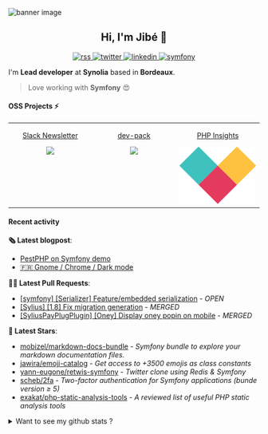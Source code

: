 ![banner image](https://images.unsplash.com/photo-1461749280684-dccba630e2f6?crop=entropy&amp;cs=tinysrgb&amp;fit=crop&amp;fm=jpg&amp;h=300&amp;ixid=eyJhcHBfaWQiOjF9&amp;ixlib=rb-1.2.1&amp;q=80&amp;w=854)

<h2 align="center">Hi, I'm Jibé 👋</h2>

<p align="center">
<a href="https://jibébarth.fr" title="Personal website"><img alt="rss" width="15px" src="https://raw.githubusercontent.com/FortAwesome/Font-Awesome/master/svgs/solid/rss.svg" />
</a>
<a href="https://twitter.com/jibbarth" title="Twitter"><img alt="twitter" width="15px" src="https://raw.githubusercontent.com/FortAwesome/Font-Awesome/master/svgs/brands/twitter.svg" />
</a>
<a href="https://linkedin.com/in/jibé-b-772884a3" title="Linkedin"><img alt="linkedin" width="15px" src="https://raw.githubusercontent.com/FortAwesome/Font-Awesome/master/svgs/brands/linkedin.svg" />
</a>
<a href="https://connect.symfony.com/profile/jibbarth" title="Symfony"><img alt="symfony" width="15px" src="https://raw.githubusercontent.com/FortAwesome/Font-Awesome/master/svgs/brands/symfony.svg" />
</a>
</p>

I'm **Lead developer** at **Synolia** based in **Bordeaux**.

> Love working with **Symfony** 😍

#### OSS Projects ⚡

<table>
  <tbody>
    <tr valign="top">
      <td width="33.333333333333%" align="center">
          <a href="https://github.com/Jibbarth/slacknewsletter">
            <p>Slack Newsletter</p>
            <img src="https://images.unsplash.com/photo-1487058792275-0ad4aaf24ca7?crop=entropy&amp;cs=tinysrgb&amp;fit=crop&amp;fm=jpg&amp;h=150&amp;ixid=eyJhcHBfaWQiOjF9&amp;ixlib=rb-1.2.1&amp;q=80&amp;w=200" />
          </a>
      </td>
      <td width="33.333333333333%" align="center">
          <a href="https://github.com/Jibbarth/dev-pack">
            <p>dev-pack</p>
            <img src="https://images.unsplash.com/photo-1546146830-2cca9512c68e?ixlib=rb-1.2.1&amp;ixid=eyJhcHBfaWQiOjEyMDd9&amp;auto=format&amp;fit=crop&amp;w=200&amp;h=150" />
          </a>
      </td>
      <td width="33.333333333333%" align="center">
          <a href="https://phpinsights.com">
            <p>PHP Insights</p>
            <img src="https://raw.githubusercontent.com/nunomaduro/phpinsights/v1.14.0/art/heart.png" />
          </a>
      </td>
    </tr>
  </tbody>
</table>



#### Recent activity

**🗞 Latest blogpost**:

* [PestPHP on Symfony demo](https://jibébarth.fr/gist/c45838ede5cde76b2856530d32df7754)
* [🇫🇷  Gnome / Chrome / Dark mode](https://jibébarth.fr/gist/05cb7e0fd510525498b0528551a12409)

**👨‍💻 Latest Pull Requests**:

* [[symfony] [Serializer] Feature/embedded serialization](https://github.com/symfony/symfony/pull/30457) - _OPEN_
* [[Sylius] [1.8] Fix migration generation](https://github.com/Sylius/Sylius/pull/11901) - _MERGED_
* [[SyliusPayPlugPlugin] [Oney] Display oney popin on mobile](https://github.com/payplug/SyliusPayPlugPlugin/pull/64) - _MERGED_

**🌟 Latest Stars**:

* [mobizel/markdown-docs-bundle](https://github.com/mobizel/markdown-docs-bundle)  - _Symfony bundle to explore your markdown documentation files._
* [jawira/emoji-catalog](https://github.com/jawira/emoji-catalog)  - _Get access to +3500 emojis as class constants_
* [yann-eugone/retwis-symfony](https://github.com/yann-eugone/retwis-symfony)  - _Twitter clone using Redis &amp; Symfony_
* [scheb/2fa](https://github.com/scheb/2fa)  - _Two-factor authentication for Symfony applications  (bunde version ≥ 5)_
* [exakat/php-static-analysis-tools](https://github.com/exakat/php-static-analysis-tools)  - _A reviewed list of useful PHP static analysis tools_

<details>
<summary> Want to see my github stats ? </summary>

![Github stats](https://github-readme-stats.vercel.app/api?username=Jibbarth&&show_icons=true)
</details>
